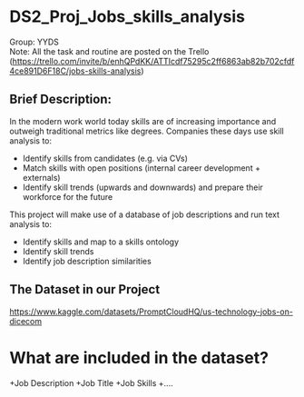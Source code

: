 # DS2_Proj_Jobs_skills_analysis
Group: YYDS  
Note: All the task and routine are posted on the Trello (https://trello.com/invite/b/enhQPdKK/ATTIcdf75295c2ff6863ab82b702cfdf4ce891D6F18C/jobs-skills-analysis)  
## Brief Description:  
In the modern work world today skills are of increasing importance and outweigh traditional metrics like degrees. Companies these days use skill analysis to:  
+ Identify skills from candidates (e.g. via CVs)
+ Match skills with open positions (internal career development + externals)
+ Identify skill trends (upwards and downwards) and prepare their workforce for the future  
  
This project will make use of a database of job descriptions and run text analysis to:  
+ Identify skills and map to a skills ontology
+ Identify skill trends
+ Identify job description similarities

## The Dataset in our Project
https://www.kaggle.com/datasets/PromptCloudHQ/us-technology-jobs-on-dicecom
# What are included in the dataset?
+Job Description
+Job Title
+Job Skills
+....
